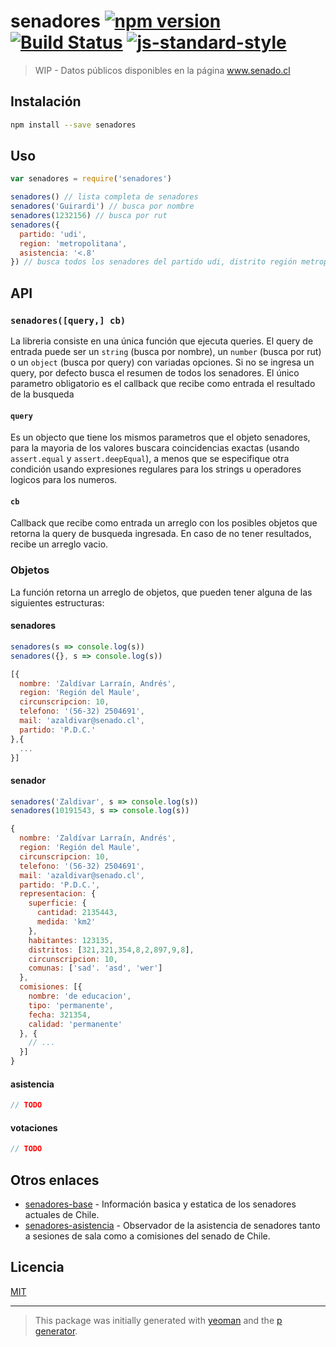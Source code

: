 # senadores [![npm version](https://img.shields.io/npm/v/senadores.svg?style=flat-square)](https://www.npmjs.com/package/senadores) [![Build Status](https://img.shields.io/travis/YerkoPalma/senadores/master.svg?style=flat-square)](https://travis-ci.org/YerkoPalma/senadores) [![js-standard-style](https://img.shields.io/badge/code%20style-standard-brightgreen.svg?style=flat-square)](https://github.com/feross/standard)

> WIP - Datos públicos disponibles en la página www.senado.cl

## Instalación

```bash
npm install --save senadores
```

## Uso

```javascript
var senadores = require('senadores')

senadores() // lista completa de senadores
senadores('Guirardi') // busca por nombre
senadores(1232156) // busca por rut
senadores({
  partido: 'udi',
  region: 'metropolitana',
  asistencia: '<.8'
}) // busca todos los senadores del partido udi, distrito región metropolitana con asistencia menor a 80%
```

## API

### `senadores([query,] cb)`

La libreria consiste en una única función que ejecuta queries. El query de entrada puede ser un `string` (busca por nombre), un `number` (busca por rut) o un `object` (busca por query) con variadas opciones.
Si no se ingresa un query, por defecto busca el resumen de todos los senadores. El único parametro obligatorio es el callback que recibe como entrada el resultado de la busqueda

#### `query`

Es un objecto que tiene los mismos parametros que el objeto senadores, para la mayoria de los valores buscara coincidencias exactas (usando `assert.equal` y `assert.deepEqual`), a menos que se especifique otra condición usando expresiones regulares para los strings u operadores logicos para los numeros.

#### `cb`

Callback que recibe como entrada un arreglo con los posibles objetos que retorna la query de busqueda ingresada. En caso de no tener resultados, recibe un arreglo vacio.

### Objetos

La función retorna un arreglo de objetos, que pueden tener alguna de las siguientes estructuras:

#### senadores

```javascript
senadores(s => console.log(s))
senadores({}, s => console.log(s))
```

```javascript
[{
  nombre: 'Zaldívar Larraín, Andrés',
  region: 'Región del Maule',
  circunscripcion: 10,
  telefono: '(56-32) 2504691',
  mail: 'azaldivar@senado.cl',
  partido: 'P.D.C.'
},{
  ...
}]
```

#### senador

```javascript
senadores('Zaldivar', s => console.log(s))
senadores(10191543, s => console.log(s))
```

```javascript
{
  nombre: 'Zaldívar Larraín, Andrés',
  region: 'Región del Maule',
  circunscripcion: 10,
  telefono: '(56-32) 2504691',
  mail: 'azaldivar@senado.cl',
  partido: 'P.D.C.',
  representacion: {
    superficie: {
      cantidad: 2135443,
      medida: 'km2'
    },
    habitantes: 123135,
    distritos: [321,321,354,8,2,897,9,8],
    circunscripcion: 10,
    comunas: ['sad'. 'asd', 'wer']
  },
  comisiones: [{
    nombre: 'de educacion',
    tipo: 'permanente',
    fecha: 321354,
    calidad: 'permanente'
  }, {
    // ...
  }]
}
```
#### asistencia

```javascript
// TODO
```

#### votaciones

```javascript
// TODO
```

## Otros enlaces

- [senadores-base](https://github.com/YerkoPalma/senadores-base) - Información basica y estatica de los senadores actuales de Chile.
- [senadores-asistencia](https://github.com/YerkoPalma/senadores-asistencia) - Observador de la asistencia de senadores tanto a sesiones de sala como a comisiones del senado de Chile.

## Licencia

[MIT](/license)

***

> This package was initially generated with [yeoman](http://yeoman.io) and the [p generator](https://github.com/johnotander/generator-p.git).
